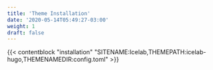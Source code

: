 ```yaml
---
title: 'Theme Installation'
date: '2020-05-14T05:49:27-03:00'
weight: 1
draft: false
---
```


{{< contentblock "installation" "SITENAME:Icelab,THEMEPATH:icelab-hugo,THEMENAMEDIR:config.toml" >}}
